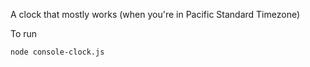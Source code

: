 A clock that mostly works (when you're in Pacific Standard Timezone)

To run
```
node console-clock.js
```
